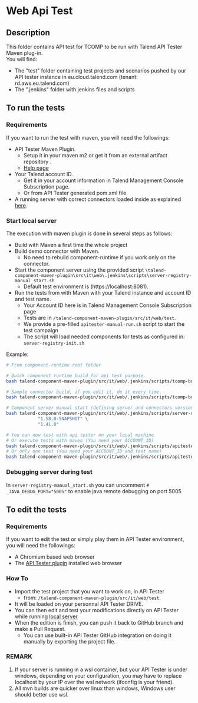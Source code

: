# Web Api Test

## Description
This folder contains API test for TCOMP to be run with Talend API Tester Maven plug-in.  
You will find:
 - The "test" folder containing test projects and scenarios pushed by our API tester instance in eu.cloud.talend.com (tenant: rd.aws.eu.talend.com)
 - The ".jenkins" folder with jenkins files and scripts

## To run the tests
### Requirements
If you want to run the test with maven, you will need the followings:

- API Tester Maven Plugin.
  - Setup it in your maven m2 or get it from an external artifact repository .
  - [Help page](https://help.talend.com/r/en-US/Cloud/api-tester-user-guide/installing-maven-plugin)
- Your Talend account ID.
  - Get it in your account information in Talend Management Console Subscription page.
  - Or from API Tester generated pom.xml file.
- A running server with correct connectors loaded inside as explained [here](#Start-local-server).

### Start local server
The execution with maven plugin is done in several steps as follows:
- Build with Maven a first time the whole project
- Build demo connector with Maven.
  - No need to rebuild component-runtime if you work only on the connector.
- Start the component server using the provided script `\talend-component-maven-plugin\src\it\web\.jenkins\scripts\server-registry-manual_start.sh`
  - Default test environment is (https://localhost:8081).
- Run the tests from with Maven  with your Talend instance and account ID and test name.
  - Your Account ID here is in Talend Management Console Subscription page
  - Tests are in `/talend-component-maven-plugin/src/it/web/test`.
  - We provide a pre-filled `apitester-manual-run.sh` script to start the test campaign
  - The script will load needed components for tests as configured in: `server-registry-init.sh`

Example:
```bash
# From component-runtime root folder

# Quick component runtime build for api test purpose.
bash talend-component-maven-plugin/src/it/web/.jenkins/scripts/tcomp-build-fast.sh pom.xml

# Sample connector build, if you edit it, do it every time.
bash talend-component-maven-plugin/src/it/web/.jenkins/scripts/tcomp-build-sample-connector.sh sample-parent/sample-connector/pom.xml

# Component server manual start (defining server and connectors version
bash talend-component-maven-plugin/src/it/web/.jenkins/scripts/server-registry-manual_start.sh \
            "1.58.0-SNAPSHOT" \
            "1.41.0"

# You can now test with api tester on your local machine
# Or execute tests with maven (You need your ACCOUNT_ID)
bash talend-component-maven-plugin/src/it/web/.jenkins/scripts/apitester-manual-run.sh ACCOUNT_ID
# Or only one test (You need your ACCOUNT_ID and test name)
bash talend-component-maven-plugin/src/it/web/.jenkins/scripts/apitester-manual-single-run.sh ACCOUNT_ID tck-bulk-api-test
```

### Debugging server during test
In `server-registry-manual_start.sh` you can uncomment `# _JAVA_DEBUG_PORT="5005"` to enable java remote debugging on port 5005

## To edit the tests
### Requirements
If you want to edit the test or simply play them in API Tester environment, you will need the followings:
- A Chromium based web browser
- The [API Tester plugin](https://chrome.google.com/webstore/detail/talend-api-tester-free-ed/aejoelaoggembcahagimdiliamlcdmfm) installed web browser

### How To
- Import the test project that you want to work on, in API Tester
  - from: `/talend-component-maven-plugin/src/it/web/test`.
- It will be loaded on your personnal API Tester DRIVE.
- You can then edit and test your modifications directly on API Tester while running [local server](#Start-local-server)
- When the edition is finish, you can push it back to GitHub branch and make a Pull Request.
  - You can use built-in API Tester GitHub integration on doing it manually by exporting the project file.

### REMARK
1. If your server is running in a wsl container, but your API Tester is under windows, depending on your configuration, you may have to replace localhost by your IP over the wsl network (ifconfig is your friend).
2. All mvn builds are quicker over linux than windows, Windows user should better use wsl.
